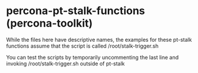 # percona-pt-stalk-functions (percona-toolkit)

While the files here have descriptive names, the examples for these pt-stalk functions assume that the script is called /root/stalk-trigger.sh

You can test the scripts by temporarily uncommenting the last line and invoking /root/stalk-trigger.sh outside of pt-stalk
